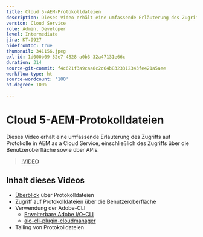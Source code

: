 ```yaml
---
title: Cloud 5-AEM-Protokolldateien
description: Dieses Video erhält eine umfassende Erläuterung des Zugriffs auf Protokolle in AEM as a Cloud Service, einschließlich des Zugriffs über die Benutzeroberfläche sowie über APIs.
version: Cloud Service
role: Admin, Developer
level: Intermediate
jira: KT-9927
hidefromtoc: true
thumbnail: 341156.jpeg
exl-id: 1d000b09-52e7-4828-a0b3-32a47131e66c
duration: 314
source-git-commit: f4c621f3a9caa8c2c64b8323312343fe421a5aee
workflow-type: ht
source-wordcount: '100'
ht-degree: 100%

---
```


# Cloud 5-AEM-Protokolldateien

Dieses Video erhält eine umfassende Erläuterung des Zugriffs auf Protokolle in AEM as a Cloud Service, einschließlich des Zugriffs über die Benutzeroberfläche sowie über APIs.

>[!VIDEO](https://video.tv.adobe.com/v/341156?quality=12&learn=on)

## Inhalt dieses Videos

+ [Überblick](https://experienceleague.adobe.com/docs/experience-manager-learn/cloud-service/debugging/debugging-aem-as-a-cloud-service/logs.html?lang=de) über Protokolldateien
+ Zugriff auf Protokolldateien über die Benutzeroberfläche
+ Verwendung der Adobe-CLI
   + [Erweiterbare Adobe I/O-CLI](https://github.com/adobe/aio-cli)
   + [aio-cli-plugin-cloudmanager](https://github.com/adobe/aio-cli-plugin-cloudmanager/blob/main/README.md)
+ Tailing von Protokolldateien